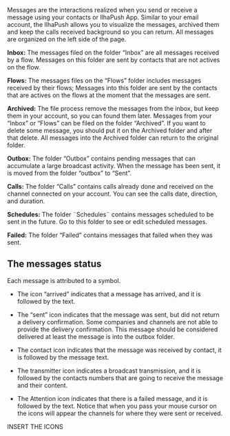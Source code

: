 Messages are the interactions realized when you send or receive a message using your contacts or IlhaPush App. Similar to your email account, the IlhaPush allows you to visualize the messages, archived them and keep the calls received background so you can return. All messages are organized on the left side of the page.

**Inbox:** The messages filed on the folder “Inbox”  are all messages received by a flow. Messages on this folder are sent by contacts that are not actives on the flow.

**Flows:** The messages files on the “Flows” folder includes messages received by their flows; Messages into this folder are sent by the contacts that are actives on the flows at the moment that the messages are sent.

**Archived:** The file process remove the messages from the inbox, but keep them in your account, so you can found them later. Messages from your “Inbox” or  “Flows” can be filed on the folder “Archived”. If you want to delete some message, you should put it on the Archived folder and after that delete. All messages into the Archived folder can return to the original folder.

**Outbox:** The folder “Outbox” contains pending messages that can accumulate a large broadcast activity. When the message has been sent, it is moved from the folder “outbox” to “Sent”.

**Calls:** The folder “Calls” contains calls already done and received on the channel connected on your account. You can see the calls date, direction, and duration.

**Schedules:** The folder ¨Schedules¨ contains messages scheduled to be sent in the future. Go to this folder to see or edit scheduled messages.

**Failed:** The folder “Failed” contains messages that failed when they was sent.

## The messages status ##

Each message is attributed to a symbol.

- The icon “arrived” indicates that a message has arrived, and it is followed by the text.

- The “sent” icon indicates that the message was sent, but did not return a delivery confirmation. Some companies and channels are not able to provide the delivery confirmation. This message should be considered delivered at least the message is into the outbox folder.

- The contact icon indicates that the message was received by contact, it is followed by the message text.

- The transmitter icon indicates a broadcast transmission, and it is followed by the contacts numbers that are going to receive the message and their content.

- The Attention icon indicates that there is a failed message, and it is followed by the text. Notice that when you pass your mouse cursor on the icons will appear the channels for where they were sent or received.

INSERT THE ICONS
